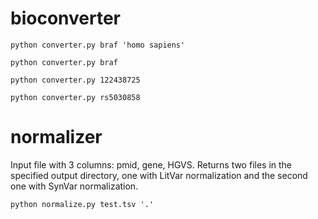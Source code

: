 # bioconverter

```
python converter.py braf 'homo sapiens'
```
```
python converter.py braf
```
```
python converter.py 122438725
```
```
python converter.py rs5030858
```
# normalizer

Input file with 3 columns: pmid, gene, HGVS. Returns two files in the specified output directory, one with LitVar normalization and the second one with SynVar normalization.
```
python normalize.py test.tsv '.'
```
